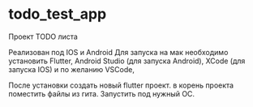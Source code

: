 # todo_test_app

Проект TODO листа

Реализован под IOS и Android
Для запуска на мак необходимо установить Flutter, Android Studio (для запуска Android), XCode (для запуска IOS) и по желанию VSCode,

После установки создать новый flutter проект. в корень проекта поместить файлы из гита. Запустить под нужный ОС.